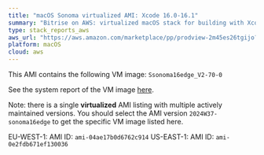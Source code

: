 ```yaml
---
title: "macOS Sonoma virtualized AMI: Xcode 16.0-16.1"
summary: "Bitrise on AWS: virtualized macOS stack for building with Xcode"
type: stack_reports_aws
aws_url: "https://aws.amazon.com/marketplace/pp/prodview-2m45es26tgijo?sr=0-3&applicationId=AWSMPContessa"
platform: macOS
cloud: aws
---
```


This AMI contains the following VM image: `Ssonoma16edge_V2-70-0`

See the system report of the VM image [here](../osx-xcode-16.0.x-edge.md).

Note: there is a single **virtualized** AMI listing with multiple actively maintained versions. You should select the AMI version `2024W37-sonoma16edge` to get the specific VM image listed here.

EU-WEST-1: AMI ID: `ami-04ae17b0d6762c914`
US-EAST-1: AMI ID: `ami-0e2fdb671ef130036`